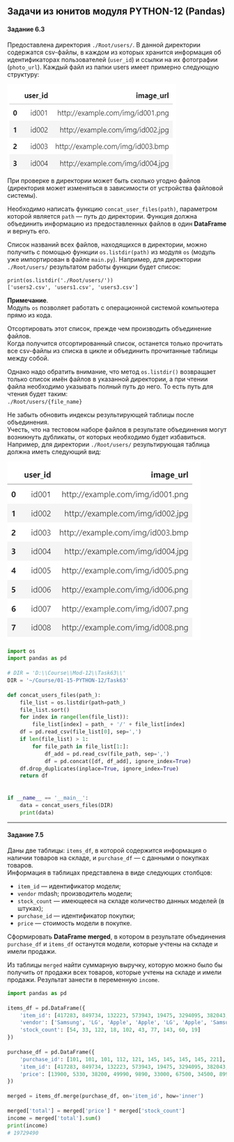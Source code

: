 ## Задачи из юнитов модуля PYTHON-12 (Pandas) ##

#### **Задание 6.3** ####

Предоставлена директория `./Root/users/`. В данной директории содержатся
csv-файлы, в каждом из которых хранится информация об идентификаторах
пользователей (`user_id`) и ссылки на их фотографии (`photo_url`). Каждый файл
из папки users имеет примерно следующую структуру:

![IMG-1](task63-1.png)

При проверке в директории может быть сколько угодно файлов (директория может
изменяться в зависимости от устройства файловой системы).

Необходимо написать функцию `concat_user_files(path)`, параметром которой
является `path`&nbsp;&mdash; путь до директории. Функция должна объединить
информацию из предоставленных файлов в один **DataFrame** и вернуть его.

Список названий всех файлов, находящихся в директории, можно получить с помощью
функции `os.listdir(path)` из модуля `os` (модуль уже импортирован в файле
`main.py`). Например, для директории `./Root/users/` результатом работы функции
будет список:

```text
print(os.listdir('./Root/users/'))
['users2.csv', 'users1.csv', 'users3.csv']
```

**Примечание**.    
Модуль `os` позволяет работать с операционной системой компьютера прямо из кода.

Отсортировать этот список, прежде чем производить объединение файлов.    
Когда получится отсортированный список, останется только прочитать все csv-файлы
из списка в цикле и объединить прочитанные таблицы между собой.

Однако надо обратить внимание, что метод `os.listdir()` возвращает только список
имён файлов в указанной директории, а при чтении файла необходимо указывать
полный путь до него. То есть путь для чтения будет таким:    
`./Root/users/{file_name}`

Не забыть обновить индексы результирующей таблицы после объединения.    
Учесть, что на тестовом наборе файлов в результате объединения могут возникнуть
дубликаты, от которых необходимо будет избавиться.    
Например, для директории `./Root/users/` результирующая таблица должна иметь
следующий вид:

![IMG-2](task63-2.png)

```python
import os
import pandas as pd

# DIR = 'D:\\Course\\Mod-12\\Task63\\'
DIR = '~/Course/01-15-PYTHON-12/Task63'

def concat_users_files(path_):
    file_list = os.listdir(path=path_)
    file_list.sort()
    for index in range(len(file_list)):
        file_list[index] = path_ + '/' + file_list[index]
    df = pd.read_csv(file_list[0], sep=',')
    if len(file_list) > 1:
        for file_path in file_list[1:]:
            df_add = pd.read_csv(file_path, sep=',')
            df = pd.concat([df, df_add], ignore_index=True)
    df.drop_duplicates(inplace=True, ignore_index=True)
    return df


if __name__ == '__main__':
    data = concat_users_files(DIR)
    print(data)
```

---

#### **Задание 7.5** ####

Даны две таблицы: `items_df`, в которой содержится информация о наличии товаров
на складе, и `purchase_df`&nbsp;&mdash; с данными о покупках товаров.    
Информация в таблицах представлена в виде следующих столбцов:

- `item_id`&nbsp;&mdash; идентификатор модели;
- `vendor`&nbsp;mdash; производитель модели;
- `stock_count`&nbsp;&mdash; имеющееся на складе количество данных моделей (в
штуках);
- `purchase_id`&nbsp;&mdash; идентификатор покупки;
- `price`&nbsp;&mdash; стоимость модели в покупке.

Сформировать **DataFrame merged**, в котором в результате объединения
`purchase_df` и `items_df` останутся модели, которые учтены на складе и имели
продажи.

Из таблицы `merged` найти суммарную выручку, которую можно было бы получить от
продажи всех товаров, которые учтены на складе и имели продажи. Результат
занести в переменную `income`.

```python
import pandas as pd

items_df = pd.DataFrame({
    'item_id': [417283, 849734, 132223, 573943, 19475, 3294095, 382043, 302948, 100132, 312394], 
    'vendor': ['Samsung', 'LG', 'Apple', 'Apple', 'LG', 'Apple', 'Samsung', 'Samsung', 'LG', 'ZTE'],
    'stock_count': [54, 33, 122, 18, 102, 43, 77, 143, 60, 19]
})

purchase_df = pd.DataFrame({
    'purchase_id': [101, 101, 101, 112, 121, 145, 145, 145, 145, 221],
    'item_id': [417283, 849734, 132223, 573943, 19475, 3294095, 382043, 302948, 103845, 100132], 
    'price': [13900, 5330, 38200, 49990, 9890, 33000, 67500, 34500, 89900, 11400]
})

merged = items_df.merge(purchase_df, on='item_id', how='inner')

merged['total'] = merged['price'] * merged['stock_count']
income = merged['total'].sum()
print(income)
# 19729490
```
